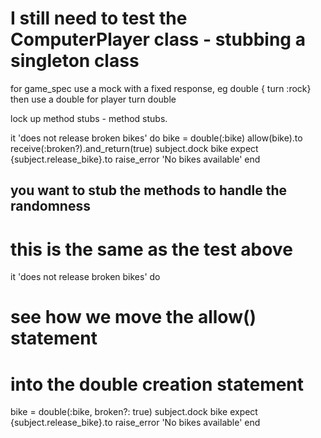 # I still need to test the ComputerPlayer class - stubbing a singleton class

for game_spec use a mock with a fixed response, eg
double { turn :rock}
then use a double for player turn
double

lock up method stubs - method stubs.

it 'does not release broken bikes' do
  bike = double(:bike)
  allow(bike).to receive(:broken?).and_return(true)
  subject.dock bike
  expect {subject.release_bike}.to raise_error 'No bikes available'
end

## you want to stub the methods to handle the randomness

# this is the same as the test above
it 'does not release broken bikes' do
  # see how we move the allow() statement
  # into the double creation statement
  bike = double(:bike, broken?: true)
  subject.dock bike
  expect {subject.release_bike}.to raise_error 'No bikes available'
end

